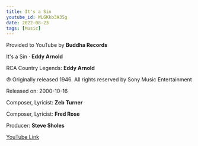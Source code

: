 ```yaml
---
title: It's a Sin
youtube_id: WLGKkb3A3Sg
date: 2022-08-23
tags: [Music]
---
```

Provided to YouTube by **Buddha Records**

It's a Sin · **Eddy Arnold**

RCA Country Legends: **Eddy Arnold**

℗ Originally released 1946. All rights reserved by Sony Music Entertainment


Released on: 2000-10-16


Composer, Lyricist: **Zeb Turner**

Composer, Lyricist: **Fred Rose**

Producer: **Steve Sholes**


[YouTube Link](https://www.youtube.com/watch?v=WLGKkb3A3Sg)
